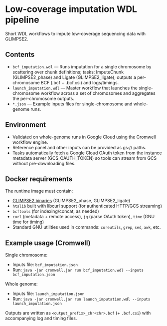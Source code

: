 # Low-coverage imputation WDL pipeline

Short WDL workflows to impute low-coverage sequencing data with GLIMPSE2.

## Contents
- `bcf_imputation.wdl` — Runs imputation for a single chromosome by scattering over chunk definitions; tasks: ImputeChunk (GLIMPSE2_phase) and Ligate (GLIMPSE2_ligate); outputs a per-chromosome BCF (.bcf + .bcf.csi) and logs/timings.
- `launch_imputation.wdl` — Master workflow that launches the single-chromosome workflow across a set of chromosomes and aggregates the per-chromosome outputs.
- `*.json` — Example inputs files for single-chromosome and whole-genome runs.

## Environment
- Validated on whole-genome runs in Google Cloud using the Cromwell workflow engine.
- Reference panel and other inputs can be provided as gs:// paths.
- Tasks automatically fetch a Google Cloud OAuth token from the instance metadata server (GCS_OAUTH_TOKEN) so tools can stream from GCS without pre-downloading files.

## Docker requirements
The runtime image must contain:
- [GLIMPSE2 binaries](https://github.com/odelaneau/GLIMPSE) (GLIMPSE2_phase, GLIMPSE2_ligate)
- `htslib` built with libcurl support (for authenticated HTTP/GCS streaming)
- `bcftools` (for indexing/concat, as needed)
- `curl` (metadata + remote access), `jq` (parse OAuth token), `time` (GNU time for timing)
- Standard GNU utilities used in commands: `coreutils`, `grep`, `sed`, `awk`, etc.

## Example usage (Cromwell)
Single chromosome:
- Inputs file: `bcf_imputation.json`
- Run: `java -jar cromwell.jar run bcf_imputation.wdl --inputs bcf_imputation.json`

Whole genome:
- Inputs file: `launch_imputation.json`
- Run: `java -jar cromwell.jar run launch_imputation.wdl --inputs launch_imputation.json`

Outputs are written as `<output_prefix>_chr<chr>.bcf` (+ `.bcf.csi`) with accompanying log and timing files.
